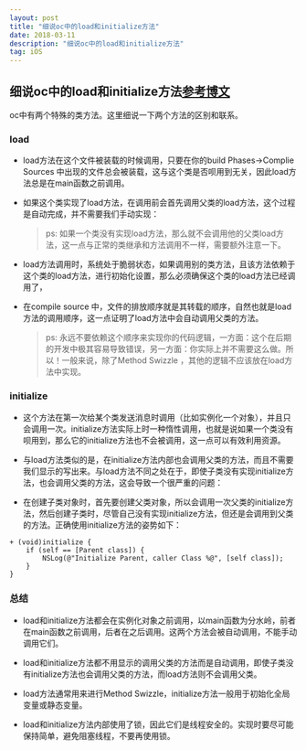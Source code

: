 ```yaml
---
layout: post
title: "细说oc中的load和initialize方法"
date: 2018-03-11
description: "细说oc中的load和initialize方法"
tag: iOS
---
```


## 细说oc中的load和initialize方法[参考博文](http://blog.csdn.net/lqq200912408/article/details/50779249)

oc中有两个特殊的类方法。这里细说一下两个方法的区别和联系。

### load

* load方法在这个文件被装载的时候调用，只要在你的build Phases->Complie Sources 中出现的文件总会被装载，这与这个类是否呗用到无关，因此load方法总是在main函数之前调用。

* 如果这个类实现了load方法，在调用前会首先调用父类的load方法，这个过程是自动完成，并不需要我们手动实现：

	>ps: 如果一个类没有实现load方法，那么就不会调用他的父类load方法，这一点与正常的类继承和方法调用不一样，需要额外注意一下。

* load方法调用时，系统处于脆弱状态，如果调用别的类方法，且该方法依赖于这个类的load方法，进行初始化设置，那么必须确保这个类的load方法已经调用了，

* 在compile source 中，文件的排放顺序就是其转载的顺序，自然也就是load方法的调用顺序，这一点证明了load方法中会自动调用父类的方法。
	>ps: 永远不要依赖这个顺序来实现你的代码逻辑，一方面：这个在后期的开发中极其容易导致错误，另一方面：你实际上并不需要这么做。所以！一般来说，除了Method Swizzle ，其他的逻辑不应该放在load方法中实现。
	
### initialize
* 这个方法在第一次给某个类发送消息时调用（比如实例化一个对象），并且只会调用一次。initialize方法实际上时一种惰性调用，也就是说如果一个类没有呗用到，那么它的initialize方法也不会被调用，这一点可以有效利用资源。

* 	与load方法类似的是，在initialize方法内部也会调用父类的方法，而且不需要我们显示的写出来。与load方法不同之处在于，即使子类没有实现initialize方法，也会调用父类的方法，这会导致一个很严重的问题：

*  在创建子类对象时，首先要创建父类对象，所以会调用一次父类的initialize方法，然后创建子类时，尽管自己没有实现initialize方法，但还是会调用到父类的方法。正确使用initialize方法的姿势如下：

```
+ (void)initialize {  
    if (self == [Parent class]) {  
        NSLog(@"Initialize Parent, caller Class %@", [self class]);  
    }  
} 
```

### 总结
* load和initialize方法都会在实例化对象之前调用，以main函数为分水岭，前者在main函数之前调用，后者在之后调用。这两个方法会被自动调用，不能手动调用它们。

* load和initialize方法都不用显示的调用父类的方法而是自动调用，即使子类没有initialize方法也会调用父类的方法，而load方法则不会调用父类。

* load方法通常用来进行Method Swizzle，initialize方法一般用于初始化全局变量或静态变量。

* load和initialize方法内部使用了锁，因此它们是线程安全的。实现时要尽可能保持简单，避免阻塞线程，不要再使用锁。


	

